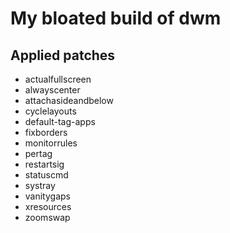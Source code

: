 # My bloated build of dwm

## Applied patches

 - actualfullscreen
 - alwayscenter
 - attachasideandbelow
 - cyclelayouts
 - default-tag-apps
 - fixborders
 - monitorrules
 - pertag
 - restartsig
 - statuscmd
 - systray
 - vanitygaps
 - xresources
 - zoomswap
